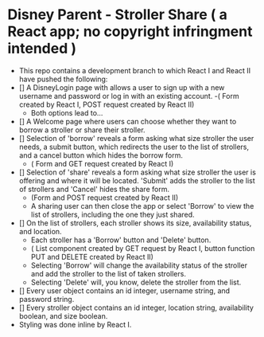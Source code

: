 # Disney Parent - Stroller Share ( a React app; no copyright infringment intended )
- This repo contains a development branch to which React I and React II have pushed the following:
- [] A DisneyLogin page with allows a user to sign up with a new username and password or log in with an existing account.
    -( Form created by React I, POST request created by React II)
    - Both options lead to...
- [] A Welcome page where users can choose whether they want to borrow a stroller or share their stroller.
- [] Selection of 'borrow' reveals a form asking what size stroller the user needs, a submit button, 
     which redirects the user to the list of strollers, and a cancel button which hides the borrow form.
     - ( Form and GET request created by React I)
- [] Selection of 'share' reveals a form asking what size stroller the user is offering and where it will be located. 'Submit'
     adds the stroller to the list of strollers and 'Cancel' hides the share form.
     - (Form and POST request created by React II)
     - A sharing user can then close the app or select 'Borrow' to view the list of strollers, including the one they just shared.
- [] On the list of strollers, each stroller shows its size, availability status, and location.
     - Each stroller has a 'Borrow' button and 'Delete' button.
     - ( List component created by GET request by React I, button function PUT and DELETE created by React II)
     - Selecting 'Borrow' will change the availability status of the stroller and add the stroller to the list of taken strollers.
     - Selecting 'Delete' will, you know, delete the stroller from the list.
- [] Every user object contains an id integer, username string, and password string. 
- [] Every stroller object contains an id integer, location string, availability boolean, and size boolean.
- Styling was done inline by React I.


